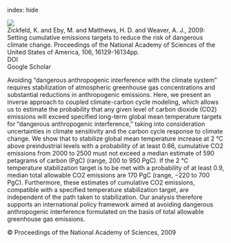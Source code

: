 index: hide

<div class="Citation">
    <div class="Citation-thumb CitationThumb-linked"  data-href="https://doi.org/10.1073/pnas.0805800106">
      <img src="https://static.claimspace.cloud/climate-study-static/refs/thumbs/10/Zickfeld_et_al_2009-thumb.png" />
    </div>

  <div class="Citation-body">
    <div class="Citation-text">Zickfeld, K. and Eby, M. and Matthews, H. D. and Weaver, A. J., 2009: Setting cumulative emissions targets to reduce the risk of dangerous climate change. <span class="Article-journal">Proceedings of the National Academy of Sciences of the United States of America, </span><span class="Article-volume">106, </span>16129-16134pp.</div>
    <div class="Citation-links">
      <div class="CitationLink" data-href="https://doi.org/10.1073/pnas.0805800106">
        <div class="CitationLink-icon CitationLink-Doi"></div>
        <div class="CitationLink-text">DOI</div>
      </div>
      <div class="CitationLink" data-href="https://scholar.google.com/scholar?q=10.1073/pnas.0805800106">
        <div class="CitationLink-icon CitationLink-Scholar"></div>
        <div class="CitationLink-text">Google Scholar</div>
      </div>
    </div>
  </div>
</div>

Avoiding “dangerous anthropogenic interference with the climate system” requires stabilization of atmospheric greenhouse gas concentrations and substantial reductions in anthropogenic emissions. Here, we present an inverse approach to coupled climate-carbon cycle modeling, which allows us to estimate the probability that any given level of carbon dioxide (CO2) emissions will exceed specified long-term global mean temperature targets for “dangerous anthropogenic interference,” taking into consideration uncertainties in climate sensitivity and the carbon cycle response to climate change. We show that to stabilize global mean temperature increase at 2 °C above preindustrial levels with a probability of at least 0.66, cumulative CO2 emissions from 2000 to 2500 must not exceed a median estimate of 590 petagrams of carbon (PgC) (range, 200 to 950 PgC). If the 2 °C temperature stabilization target is to be met with a probability of at least 0.9, median total allowable CO2 emissions are 170 PgC (range, −220 to 700 PgC). Furthermore, these estimates of cumulative CO2 emissions, compatible with a specified temperature stabilization target, are independent of the path taken to stabilization. Our analysis therefore supports an international policy framework aimed at avoiding dangerous anthropogenic interference formulated on the basis of total allowable greenhouse gas emissions.

<div class="Citation-copy">
&copy; Proceedings of the National Academy of Sciences, 2009
</div>